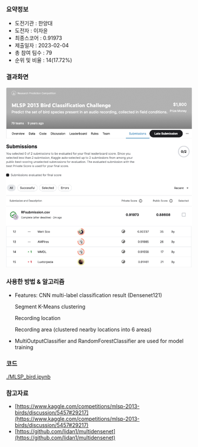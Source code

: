 ### 요약정보 
- 도전기관 : 한양대 
- 도전자 : 이자윤 
- 최종스코어 :  0.91973
- 제출일자 : 2023-02-04
- 총 참여 팀수 : 79
- 순위 및 비율 : 14(17.72%)

### 결과화면 
![result](./img/1.PNG) 
![result](./img/2.PNG) 

### 사용한 방법 & 알고리즘 
- Features: 
  CNN multi-label classification result (Densenet121)

  Segment K-Means clustering

  Recording location

  Recording area (clustered nearby locations into 6 areas)

- MultiOutputClassifier and RandomForestClassifier are used for model training

### 코드

[./MLSP_bird.ipynb](./MLSP_bird.ipynb)

### 참고자료

- [https://www.kaggle.com/competitions/mlsp-2013-birds/discussion/5457#29217](https://www.kaggle.com/competitions/mlsp-2013-birds/discussion/5457#29217)
- [https://github.com/lidan1/multidensenet](https://github.com/lidan1/multidensenet)
